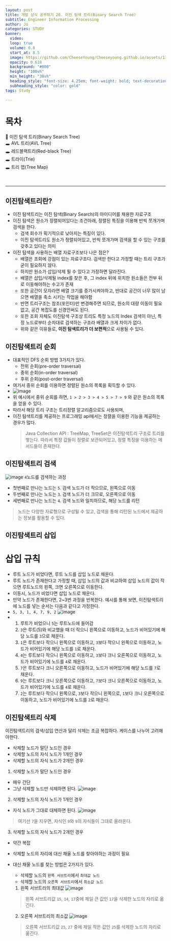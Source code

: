 ```yaml
---
layout: post
title: 개발 상식 공부하기 26. 이진 탐색 트리(Binary Search Tree)
subtitle: Engineer Information Processing
author: Jo
categories: STUDY
banner:
  video: 
  loop: true
  volume: 0.8
  start_at: 8.5
  image: https://github.com/CheeseYoung/Cheeseyoung.github.io/assets/132384527/5edccff1-7ece-4550-a560-821a461f1123
  opacity: 0.618
  background: "#000"
  height: "100vh"
  min_height: "38vh"
  heading_style: "font-size: 4.25em; font-weight: bold; text-decoration: underline"
  subheading_style: "color: gold"
tags: Study

---
```


# 목차
📌 이진 탐색 트리(Binary Search Tree) <br>
🕳 AVL 트리(AVL Tree) <br>
🕳 레드블랙트리(Red-black Tree) <br>
🕳 트라이(Trie) <br>
🕳 트리 맵(Tree Map) <br>


<br>
<hr>


## 이진탐색트리란?
- 이진 탐색트리는 이진 탐색(Binary Search)의 아이디어를 채용한 자료구조
- 이진 탐색은 원소가 정렬되어있다는 조건아래, 정렬된 특징을 이용해 반씩 쪼개가며 검색을 한다.
  - 검색 회수가 획기적으로 낮아지는 특징이 있다.
  - 이진 탐색트리도 원소가 정렬되어있고, 반씩 쪼개가며 검색을 할 수 있는 구조를 갖추고 있다는 의미
- 이진 탐색을 사용하는 배열 자료구조보다 나은 점은?
  - 배열은 조회에 강점이 있는 자료구조다. 검색만 한다고 가정할 때는 트리 구조가 굳이 필요하지 않다.
  - 하지만 원소가 삽입/삭제 될 수 있다고 가정하면 달라진다.
  - 배열은 삽입/삭제될 index를 찾은 후, 그 index 뒤에 위치한 원소들은 전부 뒤로 이동해야하는 수고가 존재
  - 또한 공간이 모자라면 배열 크기를 증가시켜야하고, 반대로 공간이 너무 많이 남으면 배열을 축소 시키는 작업을 해야함
  - 반면 트리구조는 참조(포인터)만 변경해주면 되므로, 원소의 대량 이동이 필요 없고, 공간 복잡도를 신경안써도 된다.
  - 또한 조회 자체도 이진탐색 구조상 트리도 특정 노드의 Index 검색이 아닌, 특정 노드로부터 순차대로 검색하는 구조라 배열과 크게 차이가 없다.
  - 위와 같은 이유들로, <b>이진 탐색트리가 더 보편적</b>으로 사용될 수 있다.

## 이진탐색트리 순회
- 대표적인 DFS 순회 방법 3가지가 있다.
  - 전위 순회(pre-order traversal)
  - 중위 순회(in-order traversal)
  - 후위 순회(post-order traversal)
- 여기서 중위 순회를 이용하면 정렬된 원소의 목록을 획득할 수 있다.
- ![image](https://github.com/CheeseYoung/Cheeseyoung.github.io/assets/132384527/a9baaca7-74e5-4781-9b7d-078223ed6c14)
- 위 예시에서 중위 순회를 하면, `` 1 > 2 > 3 > 4 > 5 > 7 > 9 `` 와 같은 원소의 목록을 얻을 수 있다.
- 따라서 해당 트리 구조는 트리정렬 알고리즘으로도 사용되며,
- 이진 탐색트리를 제공하는 프로그래밍 api에서는 정렬을 이용한 기능을 제공하는 경우가 많다.
  > Java Collection API : TreeMap, TreeSet은 이진탐색트리 구조로 트리를 쌓는다.
  > 따라서 특정 값들이 정렬로 보관되어있고, 정렬 특징을 이용하는 메서드들이 존재한다.

## 이진탐색트리 검색
![image](https://github.com/CheeseYoung/Cheeseyoung.github.io/assets/132384527/5edccff1-7ece-4550-a560-821a461f1123)
``4``노드를 검색하는 과정
- 첫번째로 만나는 노드는 ``5``. 검색 노드가 더 작으므로, 왼쪽으로 이동
- 두번째로 만나는 노드는 ``3``. 검색 노드가 더 크므로, 오른쪽으로 이동
- 세번째로 만나는 노드는 ``4``. 검색 노드와 일치하므로, 해당 노드를 리턴
> 노드는 다양한 자료형으로 구성될 수 있고, 검색을 통해 리턴된 노드에서 제공하는 정보를 활용할 수 있다.

## 이진탐색트리 삽입
# 삽입 규칙
-  루트 노드가 비었다면, 루트 노드를 삽입 노드로 채운다.
-  루트 노드가 존재한다고 가정할 때, 삽입 노드의 값과 비교하여 삽입 노드의 값이 작으면 루트노드의 왼쪽, 크면 오른쪽으로 이동한다.
-  이동시, 노드가 비었다면 삽입 노드로 채운다.
-  만약 노드가 존재한다면, 2~3번 과정을 반복한다.
예시를 통해 보면, 이진탐색트리에 노드를 넣는 순서는 다음과 같다고 가정한다.
- ``5, 3, 1, 4, 7, 9, 2``
![image](https://github.com/CheeseYoung/Cheeseyoung.github.io/assets/132384527/74139e0b-1cf4-4a07-9738-b27cace52f63)
- 1. 루트가 비었으니 ``5``는 루트노드에 들어감
  2. ``3``은 루트(5)와 비교했을 때 더 작으니 왼쪽으로 이동하고, 노드가 비어있기에 해당 노드를 ``3``으로 채운다.
  3. ``1``은 루트보다 작으니 왼쪽으로 이동하고, ``3``보다 작으니 왼쪽으로 이동하고, 노드가 비어있기에 해당 노드를 ``1``로 채운다.
  4. ``4``는 루트보다 작으니 왼쪽으로 이동하고, ``3``보다 크니 오른쪽으로 이동하고, 노드가 비어있기에 노드를 ``4``로 채운다.
  5. ``7``은 루트보다 크니 오른쪽으로 이동하고, 노드가 비어있기에 해당 노드를 ``7``로 채운다.
  6. ``9``는 루트보다 크니 오른쪽으로 이동하고, ``7``보다 크니 오른쪽으로 이동하고, 노드가 비어있기에 노드를 ``4``로 채운다.
  7. ``2``는 루트보다 작으니 왼쪽으로, ``3``보다 작으니 왼쪽으로, ``1``보다 크니 오른쪽으로 이동하고, 노드가 비어있기에 노드를 ``2``로 채운다.

## 이진탐색트리 삭제
이진탐색트리의 검색/삽입 연산과 달리 삭제는 조금 복잡하다. 케이스를 나누어 고려해야한다.
- 삭제할 노드가 말단 노드인 경우
- 삭제할 노드의 자식 노드가 1개인 경우
- 삭제할 노드의 자식 노드가 2개인 경우

1. 삭제할 노드가 말단 노드인 경우
- 매우 간단
- 그냥 삭제할 노드만 삭제하면 된다.
![image](https://github.com/CheeseYoung/Cheeseyoung.github.io/assets/132384527/3b33695c-9fe2-4868-b6fe-933f178a0016)

2. 삭제할 노드의 자식 노드가 1개인 경우
- 자식 노드가 그대로 대체하면 된다.
![image](https://github.com/CheeseYoung/Cheeseyoung.github.io/assets/132384527/de836483-3662-4c39-a37a-1800587d3c20)
> 여기선 ``7``을 지우면, 자식인 ``9``와 ``9``의 자식들이 그대로 올라온다.

3. 삭제할 노드의 자식 노드가 2개인 경우
- 약간 복잡
- 삭제할 노드의 자리에 대신 채울 노드를 찾아야하는 과정이 필요
- 대신 채울 노드를 찾는 방법은 2가지가 있다.
  - 삭제할 노드의 ``왼쪽 서브트리``에서 ``최대값 노드``
  - 삭제할 노드의 ``오른쪽 서브트리``에서 ``최소값 노드``

  1) 왼쪽 서브트리의 최대값
  ![image](https://github.com/CheeseYoung/Cheeseyoung.github.io/assets/132384527/0ee9ec3f-2872-4518-b560-e0723dfff185)
  > 왼쪽 서브트리값 ``15``, ``14``, ``17``중에 제일 큰 값인 ``17``을 삭제한 노드의 자리로 옮긴다.
  
  2) 오른쪽 서브트리의 최소값
  ![image](https://github.com/CheeseYoung/Cheeseyoung.github.io/assets/132384527/3bf25e34-741d-4b23-a165-4459bf313127)
  > 오른쪽 서브트리값 ``25``, ``27`` 중에 제일 작은 값인 ``25``를 삭제한 노드의 자리로 옮긴다.





